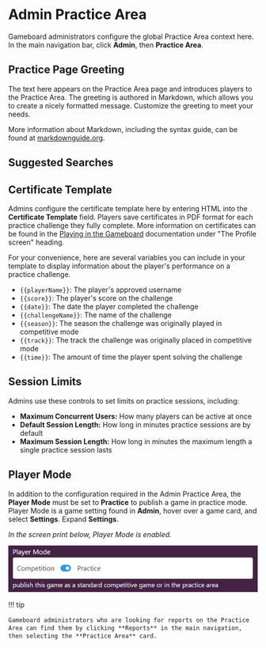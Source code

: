# Admin Practice Area

Gameboard administrators configure the global Practice Area context here. In the main navigation bar, click **Admin**, then **Practice Area**.

## Practice Page Greeting

The text here appears on the Practice Area page and introduces players to the Practice Area. The greeting is authored in Markdown, which allows you to create a nicely formatted message. Customize the greeting to meet your needs.

More information about Markdown, including the syntax guide, can be found at [markdownguide.org]().

## Suggested Searches

## Certificate Template

Admins configure the certificate template here by entering HTML into the **Certificate Template** field. Players save certificates in PDF format for each practice challenge they fully complete. More information on certificates can be found in the [Playing in the Gameboard](./participating.md) documentation under "The Profile screen" heading.

For your convenience, here are several variables you can include in your template to display information about the player's performance on a practice challenge.

- `{{playerName}}`: The player's approved username
- `{{score}}`: The player's score on the challenge
- `{{date}}`: The date the player completed the challenge
- `{{challengeName}}`: The name of the challenge
- `{{season}}`: The season the challenge was originally played in competitive mode
- `{{track}}`: The track the challenge was originally placed in competitive mode
- `{{time}}`: The amount of time the player spent solving the challenge

## Session Limits

Admins use these controls to set limits on practice sessions, including:

- **Maximum Concurrent Users:** How many players can be active at once
- **Default Session Length:**  How long in minutes practice sessions are by default
- **Maximum Session Length:** How long in minutes the maximum length a single practice session lasts

## Player Mode

In addition to the configuration required in the Admin Practice Area, the **Player Mode** must be set to **Practice** to publish a game in practice mode. Player Mode is a game setting found in **Admin**, hover over a game card, and select **Settings**. Expand **Settings**.

*In the screen print below, Player Mode is enabled.*

![player mode enabled](img/player-mode-enabled.png)

!!! tip

    Gameboard administrators who are looking for reports on the Practice Area can find them by clicking **Reports** in the main navigation, then selecting the **Practice Area** card.